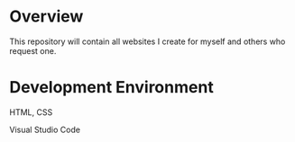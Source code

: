 # Overview

This repository will contain all websites I create for myself and others who request one.

# Development Environment

HTML, CSS

Visual Studio Code
